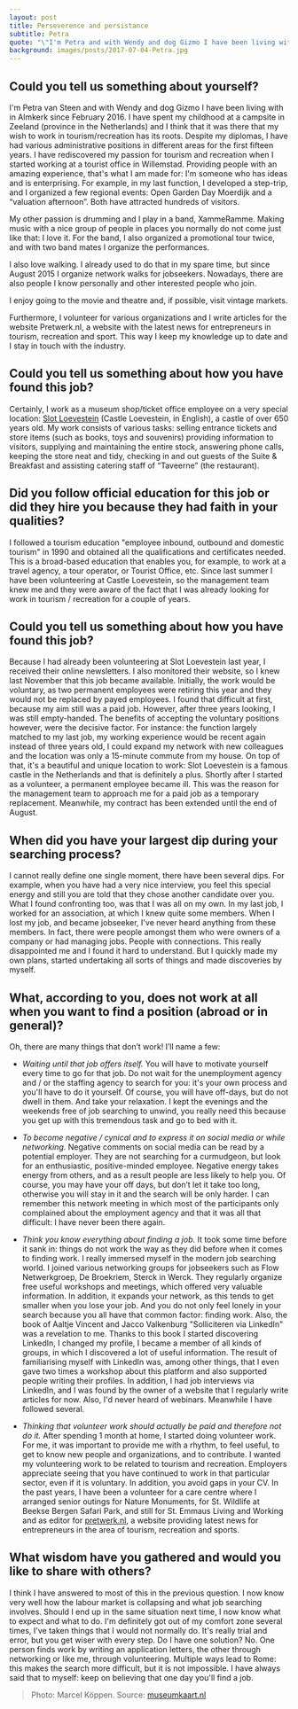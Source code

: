 ```yaml
---
layout: post
title: Perseverence and persistance 
subtitle: Petra
quote: "\"I'm Petra and with Wendy and dog Gizmo I have been living with in Almkerk since February 2016. I have spent my childhood at a campsite in Zeeland and I think that it was there that my wish to work in tourism/recreation has its roots. Despite my diplomas, I have had various administrative positions in different areas for the first fifteen years. I have rediscovered my passion for tourism and recreation when I started working at a tourist office in Willemstad. Providing people with an amazing experience, that's what I am made for. My other passion is drumming and I play in a band. I also love walking. I already used to do that in my spare time, but since August 2015 I organize network walks for jobseekers as well.\""
background: images/posts/2017-07-04-Petra.jpg
---
```


## Could you tell us something about yourself?

I'm Petra van Steen and with Wendy and dog Gizmo I have been living with in Almkerk since February 2016. I have spent my childhood at a campsite in Zeeland (province in the Netherlands) and I think that it was there that my wish to work in tourism/recreation has its roots. Despite my diplomas, I have had various administrative positions in different areas for the first fifteen years. I have rediscovered my passion for tourism and recreation when I started working at a tourist office in Willemstad. Providing people with an amazing experience, that's what I am made for: I'm someone who has ideas and is enterprising. For example, in my last function, I developed a step-trip, and I organized a few regional events: Open Garden Day Moerdijk and a “valuation afternoon”. Both have attracted hundreds of visitors.

My other passion is drumming and I play in a band, XammeRamme. Making music with a nice group of people in places you normally do not come just like that: I love it. For the band, I also organized a promotional tour twice, and with two band mates I organize the performances.

I also love walking. I already used to do that in my spare time, but since August 2015 I organize network walks for jobseekers. Nowadays, there are also people I know personally and other interested people who join. 

I enjoy going to the movie and theatre and, if possible, visit vintage markets.

Furthermore, I volunteer for various organizations and I write articles for the website Pretwerk.nl, a website with the latest news for entrepreneurs in tourism, recreation and sport. This way I keep my knowledge up to date and I stay in touch with the industry.

## Could you tell us something about how you have found this job?

Certainly, I work as a museum shop/ticket office employee on a very special location: [Slot Loevestein](https://www.slotloevestein.nl) (Castle Loevestein, in English), a castle of over 650 years old.
My work consists of various tasks: selling entrance tickets and store items (such as books, toys and souvenirs) providing information to visitors, supplying and maintaining the entire stock, answering phone calls, keeping the store neat and tidy, checking in and out guests of the Suite & Breakfast and assisting catering staff of “Taveerne” (the restaurant).

## Did you follow official education for this job or did they hire you because they had faith in your qualities?

I followed a tourism education "employee inbound, outbound and domestic tourism" in 1990 and obtained all the qualifications and certificates needed. This is a broad-based education that enables you, for example, to work at a travel agency, a tour operator, or Tourist Office, etc. Since last summer I have been volunteering at Castle Loevestein, so the management team knew me and they were aware of the fact that I was already looking for work in tourism / recreation for a couple of years.

## Could you tell us something about how you have found this job?

Because I had already been volunteering at Slot Loevestein last year, I received their online newsletters. I also monitored their website, so I knew last November that this job became available. Initially, the work would be voluntary, as two permanent employees were retiring this year and they would not be replaced by payed employees. I found that difficult at first, because my aim still was a paid job. However, after three years looking, I was still empty-handed. The benefits of accepting the voluntary positions however, were the decisive factor. For instance: the function largely matched to my last job, my working experience would be recent again instead of three years old, I could expand my network with new colleagues and the location was only a 15-minute commute from my house. On top of that, it's a beautiful and unique location to work: Slot Loevestein is a famous castle in the Netherlands and that is definitely a plus. Shortly after I started as a volunteer, a permanent employee became ill. This was the reason for the management team to approach me for a paid job as a temporary replacement. Meanwhile, my contract has been extended until the end of August.

## When did you have your largest dip during your searching process?

I cannot really define one single moment, there have been several dips. For example, when you have had a very nice interview, you feel this special energy and still you are told that they chose another candidate over you. What I found confronting too, was that I was all on my own. In my last job, I worked for an association, at which I knew quite some members. When I lost my job, and became jobseeker, I've never heard anything from these members. In fact, there were people amongst them who were owners of a company or had managing jobs. People with connections. This really disappointed me and I found it hard to understand. But I quickly made my own plans, started undertaking all sorts of things and made discoveries by myself.

## What, according to you, does not work at all when you want to find a position (abroad or in general)?

Oh, there are many things that don’t work! I’ll name a few:

-   *Waiting until that job offers itself.*
    You will have to motivate yourself every time to go for that job. Do not wait for the unemployment agency and / or the staffing agency to search for you: it's your own process and you'll have to do it yourself. Of course, you will have off-days, but do not dwell in them. And take your relaxation. I kept the evenings and the weekends free of job searching to unwind, you really need this because you get up with this tremendous task and go to bed with it. 

-   *To become negative / cynical and to express it on social media or while networking.*
    Negative comments on social media can be read by a potential employer. They are not searching for a curmudgeon, but look for an enthusiastic, positive-minded employee. Negative energy takes energy from others, and as a result people are less likely to help you. Of course, you may have your off days, but don’t let it take too long, otherwise you will stay in it and the search will be only harder. I can remember this network meeting in which most of the participants only complained about the employment agency and that it was all that difficult: I have never been there again.

-   *Think you know everything about finding a job.*
    It took some time before it sank in: things do not work the way as they did before when it comes to finding work. I really immersed myself in the modern job searching world. I joined various networking groups for jobseekers such as Flow Netwerkgroep, De Broekriem, Sterck in Werck. They regularly organize free useful workshops and meetings, which offered very valuable information. In addition, it expands your network, as this tends to get smaller when you lose your job. And you do not only feel lonely in your search because you all have that common factor: finding work. Also, the book of Aaltje Vincent and Jacco Valkenburg "Solliciteren via LinkedIn" was a revelation to me. Thanks to this book I started discovering LinkedIn, I changed my profile, I became a member of all kinds of groups, in which I discovered a lot of useful information. The result of familiarising myself with LinkedIn was, among other things, that I even gave two times a workshop about this platform and also supported people writing their profiles. In addition, I had job interviews via LinkedIn, and I was found by the owner of a website that I regularly write articles for now. Also, I'd never heard of webinars. Meanwhile I have followed several. 

-   *Thinking that volunteer work should actually be paid and therefore not do it.*
    After spending 1 month at home, I started doing volunteer work. For me, it was important to provide me with a rhythm, to feel useful, to get to know new people and organizations, and to contribute. I wanted my volunteering work to be related to tourism and recreation. Employers appreciate seeing that you have continued to work in that particular sector, even if it is voluntary. In addition, you avoid gaps in your CV. In the past years, I have been a volunteer for a care centre where I arranged senior outings for Nature Monuments, for St. Wildlife at Beekse Bergen Safari Park, and still for St. Emmaus Living and Working and as editor for [pretwerk.nl](http://www.pretwerk.nl), a website providing latest news for entrepreneurs in the area of ​​tourism, recreation and sports.

## What wisdom have you gathered and would you like to share with others?

I think I have answered to most of this in the previous question. I now know very well how the labour market is collapsing and what job searching involves. Should I end up in the same situation next time, I now know what to expect and what to do. I'm definitely got out of my comfort zone several times, I've taken things that I would not normally do. It's really trial and error, but you get wiser with every step.
Do I have one solution? No. One person finds work by writing an application letters, the other through networking or like me, through volunteering. Multiple ways lead to Rome: this makes the search more difficult, but it is not impossible. I have always said that to myself: keep on believing that one day you'll find a job.

> Photo: Marcel Köppen. Source: [museumkaart.nl](https://www.museumkaart.nl/museum/Slot+Loevestein.aspx)
